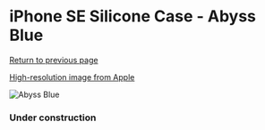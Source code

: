 # iPhone SE Silicone Case - Abyss Blue

[Return to previous page](/iphone_7)

[High-resolution image from Apple](https://store.storeimages.cdn-apple.com/8756/as-images.apple.com/is/MN6F3?wid=4500&hei=4500&fmt=png)

<div style="width: 384px"><img src="/everyphone/MN6F3.png" alt="Abyss Blue"></div>

### Under construction
